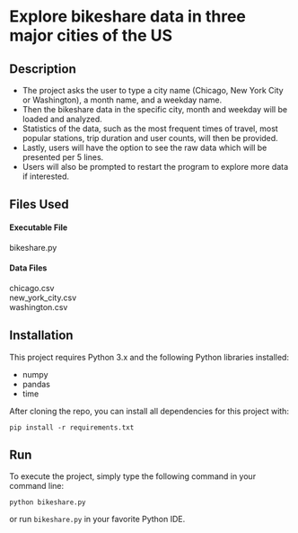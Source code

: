 # Explore bikeshare data in three major cities of the US

## Description
* The project asks the user to type a city name (Chicago, New York City or Washington), a month name, and a weekday name.
* Then the bikeshare data in the specific city, month and weekday will be loaded and analyzed.
* Statistics of the data, such as the most frequent times of travel, most popular stations, trip duration and user counts, will then be provided.
* Lastly, users will have the option to see the raw data which will be presented per 5 lines.
* Users will also be prompted to restart the program to explore more data if interested.

## Files Used
#### Executable File
bikeshare.py
#### Data Files
chicago.csv    
new_york_city.csv    
washington.csv

## Installation
This project requires Python 3.x and the following Python libraries installed:
* numpy
* pandas
* time

After cloning the repo, you can install all dependencies for this project with:
```
pip install -r requirements.txt
```

## Run
To execute the project, simply type the following command in your command line:  
```
python bikeshare.py
```
or run `bikeshare.py` in your favorite Python IDE.
